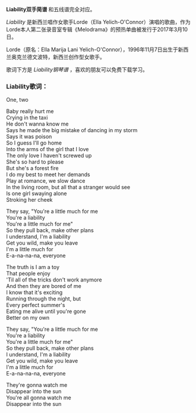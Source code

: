 

**Liability双手简谱** 和五线谱完全对应。

_Liability_ 是新西兰唱作女歌手Lorde（Ella
Yelich-O'Connor）演唱的歌曲，作为Lorde本人第二张录音室专辑《Melodrama》的预热单曲被发行于2017年3月10日。

Lorde（原名：Ella Marija Lani Yelich-O'Connor），1996年11月7日出生于新西兰奥克兰德文波特，新西兰创作型女歌手。

歌词下方是 _Liability钢琴谱_ ，喜欢的朋友可以免费下载学习。

### Liability歌词：

One, two

Baby really hurt me  
Crying in the taxi  
He don't wanna know me  
Says he made the big mistake of dancing in my storm  
Says it was poison  
So I guess I'll go home  
Into the arms of the girl that I love  
The only love I haven't screwed up  
She's so hard to please  
But she's a forest fire  
I do my best to meet her demands  
Play at romance, we slow dance  
In the living room, but all that a stranger would see  
Is one girl swaying alone  
Stroking her cheek

They say, "You're a little much for me  
You're a liability  
You're a little much for me"  
So they pull back, make other plans  
I understand, I'm a liability  
Get you wild, make you leave  
I'm a little much for  
E-a-na-na-na, everyone

The truth is I am a toy  
That people enjoy  
'Til all of the tricks don't work anymore  
And then they are bored of me  
I know that it's exciting  
Running through the night, but  
Every perfect summer's  
Eating me alive until you're gone  
Better on my own

They say, "You're a little much for me  
You're a liability  
You're a little much for me"  
So they pull back, make other plans  
I understand, I'm a liability  
Get you wild, make you leave  
I'm a little much for  
E-a-na-na-na, everyone

They're gonna watch me  
Disappear into the sun  
You're all gonna watch me  
Disappear into the sun

